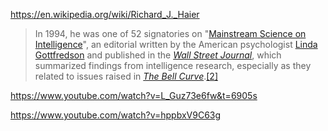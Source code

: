 
https://en.wikipedia.org/wiki/Richard_J._Haier

> In 1994, he was one of 52 signatories on "[Mainstream Science on Intelligence](https://en.wikipedia.org/wiki/Mainstream_Science_on_Intelligence "Mainstream Science on Intelligence")", an editorial written by the American psychologist [Linda Gottfredson](https://en.wikipedia.org/wiki/Linda_Gottfredson "Linda Gottfredson") and published in the _[Wall Street Journal](https://en.wikipedia.org/wiki/Wall_Street_Journal "Wall Street Journal")_, which summarized findings from intelligence research, especially as they related to issues raised in _[The Bell Curve](https://en.wikipedia.org/wiki/The_Bell_Curve "The Bell Curve")_.[[2]](https://en.wikipedia.org/wiki/Richard_J._Haier#cite_note-gottfredson-2)

https://www.youtube.com/watch?v=L_Guz73e6fw&t=6905s

https://www.youtube.com/watch?v=hppbxV9C63g


